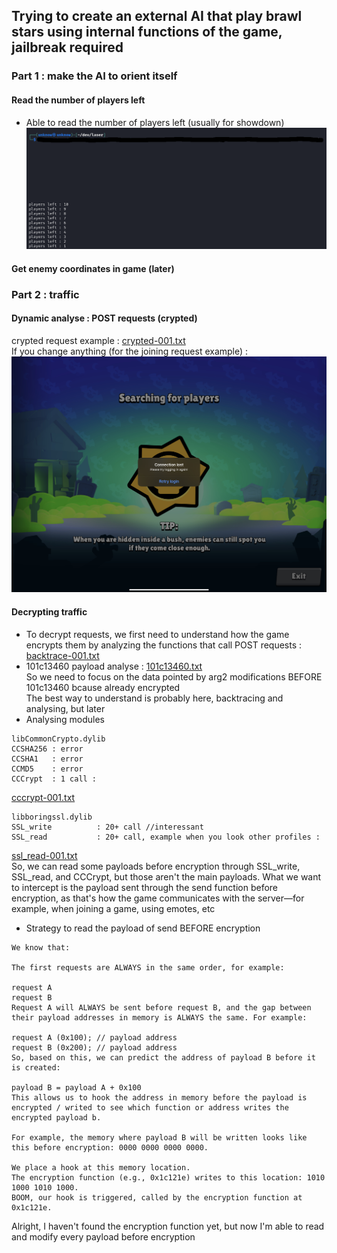 ## Trying to create an external AI that play brawl stars using internal functions of the game, jailbreak required
### Part 1 : make the AI to orient itself
#### Read the number of players left
- Able to read the number of players left (usually for showdown)
![alt text](https://raw.githubusercontent.com/slayy2357/bs-intelligence/refs/heads/main/pictures/1.png)
#### Get enemy coordinates in game (later)
### Part 2 : traffic
#### Dynamic analyse : POST requests (crypted)
crypted request example : [crypted-001.txt](https://github.com/slayy2357/bs-intelligence/blob/main/dump/requests/crypted-001.txt)  
If you change anything (for the joining request example) :
![alt text](https://raw.githubusercontent.com/slayy2357/bs-intelligence/refs/heads/main/pictures/5.png)
#### Decrypting traffic
- To decrypt requests, we first need to understand how the game encrypts them by analyzing the functions that call POST requests :
[backtrace-001.txt](https://github.com/slayy2357/bs-intelligence/blob/main/dump/requests/backtrace-001.txt)
- 101c13460 payload analyse :
[101c13460.txt](https://github.com/slayy2357/bs-intelligence/blob/main/dump/requests/101c13460.txt)  
So we need to focus on the data pointed by arg2 modifications BEFORE 101c13460 bcause already encrypted  
The best way to understand is probably here, backtracing and analysing, but later
- Analysing modules
```text
libCommonCrypto.dylib
CCSHA256 : error
CCSHA1   : error
CCMD5    : error
CCCrypt  : 1 call :
```
[cccrypt-001.txt](https://github.com/slayy2357/bs-intelligence/blob/main/dump/requests/cccrypt-001.txt)
``` text
libboringssl.dylib
SSL_write          : 20+ call //interessant
SSL_read           : 20+ call, example when you look other profiles :
```
[ssl_read-001.txt](https://github.com/slayy2357/bs-intelligence/blob/main/dump/requests/ssl_read-001.txt)  
So, we can read some payloads before encryption through SSL_write, SSL_read, and CCCrypt, but those aren't the main payloads. What we want to intercept is the payload sent through the send function before encryption, as that's how the game communicates with the server—for example, when joining a game, using emotes, etc
- Strategy to read the payload of send BEFORE encryption
``` text
We know that:

The first requests are ALWAYS in the same order, for example:

request A
request B
Request A will ALWAYS be sent before request B, and the gap between their payload addresses in memory is ALWAYS the same. For example:

request A (0x100); // payload address
request B (0x200); // payload address
So, based on this, we can predict the address of payload B before it is created:

payload B = payload A + 0x100
This allows us to hook the address in memory before the payload is encrypted / writed to see which function or address writes the encrypted payload b.

For example, the memory where payload B will be written looks like this before encryption: 0000 0000 0000 0000.

We place a hook at this memory location.
The encryption function (e.g., 0x1c121e) writes to this location: 1010 1000 1010 1000.
BOOM, our hook is triggered, called by the encryption function at 0x1c121e.
```
Alright, I haven't found the encryption function yet, but now I'm able to read and modify every payload before encryption
